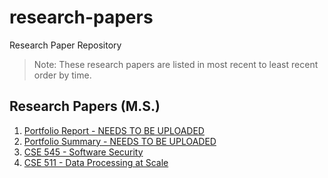 # research-papers

Research Paper Repository

> Note: These research papers are listed in most recent to least recent order by time.

## Research Papers (M.S.)

1. [Portfolio Report - NEEDS TO BE UPLOADED](./ms/ChristopherBilger_PortfolioReport.pdf)
2. [Portfolio Summary - NEEDS TO BE UPLOADED](./ms/ChristopherBilger_PortfolioSummary.pdf)
3. [CSE 545 - Software Security](./ms/CSE-545-Software-Security.pdf)
4. [CSE 511 - Data Processing at Scale](./ms/CSE-511-Data-Processing-at-Scale.pdf)

